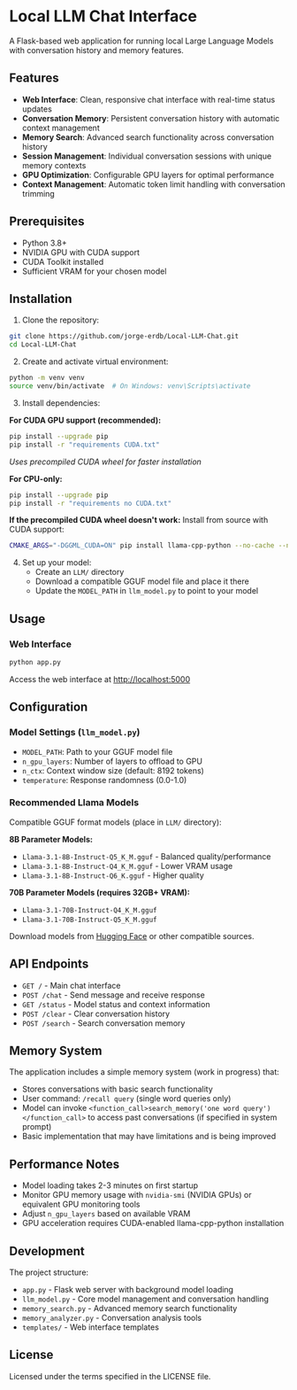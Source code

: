 # Local LLM Chat Interface

A Flask-based web application for running local Large Language Models with conversation history and memory features.

## Features

- **Web Interface**: Clean, responsive chat interface with real-time status updates
- **Conversation Memory**: Persistent conversation history with automatic context management
- **Memory Search**: Advanced search functionality across conversation history
- **Session Management**: Individual conversation sessions with unique memory contexts
- **GPU Optimization**: Configurable GPU layers for optimal performance
- **Context Management**: Automatic token limit handling with conversation trimming

## Prerequisites

- Python 3.8+
- NVIDIA GPU with CUDA support
- CUDA Toolkit installed
- Sufficient VRAM for your chosen model

## Installation

1. Clone the repository:
```bash
git clone https://github.com/jorge-erdb/Local-LLM-Chat.git
cd Local-LLM-Chat
```

2. Create and activate virtual environment:
```bash
python -m venv venv
source venv/bin/activate  # On Windows: venv\Scripts\activate
```

3. Install dependencies:

**For CUDA GPU support (recommended):**
```bash
pip install --upgrade pip
pip install -r "requirements CUDA.txt"
```
*Uses precompiled CUDA wheel for faster installation*

**For CPU-only:**
```bash
pip install --upgrade pip
pip install -r "requirements no CUDA.txt"
```

**If the precompiled CUDA wheel doesn't work:** Install from source with CUDA support:
```bash
CMAKE_ARGS="-DGGML_CUDA=ON" pip install llama-cpp-python --no-cache --no-binary llama-cpp-python
```

4. Set up your model:
   - Create an `LLM/` directory
   - Download a compatible GGUF model file and place it there
   - Update the `MODEL_PATH` in `llm_model.py` to point to your model

## Usage

### Web Interface
```bash
python app.py
```
Access the web interface at [http://localhost:5000](http://localhost:5000)

## Configuration

### Model Settings (`llm_model.py`)
- `MODEL_PATH`: Path to your GGUF model file
- `n_gpu_layers`: Number of layers to offload to GPU
- `n_ctx`: Context window size (default: 8192 tokens)
- `temperature`: Response randomness (0.0-1.0)

### Recommended Llama Models

Compatible GGUF format models (place in `LLM/` directory):

**8B Parameter Models:**
- `Llama-3.1-8B-Instruct-Q5_K_M.gguf` - Balanced quality/performance
- `Llama-3.1-8B-Instruct-Q4_K_M.gguf` - Lower VRAM usage
- `Llama-3.1-8B-Instruct-Q6_K.gguf` - Higher quality

**70B Parameter Models (requires 32GB+ VRAM):**
- `Llama-3.1-70B-Instruct-Q4_K_M.gguf`
- `Llama-3.1-70B-Instruct-Q5_K_M.gguf`

Download models from [Hugging Face](https://huggingface.co/models?search=llama-3.1+gguf) or other compatible sources.

## API Endpoints

- `GET /` - Main chat interface
- `POST /chat` - Send message and receive response
- `GET /status` - Model status and context information
- `POST /clear` - Clear conversation history
- `POST /search` - Search conversation memory

## Memory System

The application includes a simple memory system (work in progress) that:
- Stores conversations with basic search functionality
- User command: `/recall query` (single word queries only)
- Model can invoke `<function_call>search_memory('one word query')</function_call>` to access past conversations (if specified in system prompt)
- Basic implementation that may have limitations and is being improved

## Performance Notes

- Model loading takes 2-3 minutes on first startup
- Monitor GPU memory usage with `nvidia-smi` (NVIDIA GPUs) or equivalent GPU monitoring tools
- Adjust `n_gpu_layers` based on available VRAM
- GPU acceleration requires CUDA-enabled llama-cpp-python installation

## Development

The project structure:
- `app.py` - Flask web server with background model loading
- `llm_model.py` - Core model management and conversation handling
- `memory_search.py` - Advanced memory search functionality
- `memory_analyzer.py` - Conversation analysis tools
- `templates/` - Web interface templates

## License

Licensed under the terms specified in the LICENSE file.